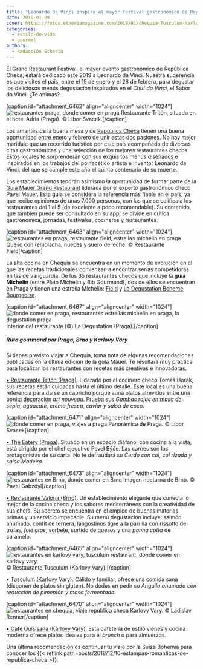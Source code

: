 ```yaml
---
title: "Leonardo da Vinci inspira el mayor festival gastronómico de Rep. Checa"
date: 2019-01-09
cover: https://fotos.etheriamagazine.com/2019/01/chequia-Tusculum-Karlovy-Vary.jpg
categories: 
  - estilo-de-vida
  - gourmet
authors: 
  - Redacción Etheria
---
```


El Grand Restaurant Festival, el mayor evento gastronómico de República Checa, estará dedicado este 2019 a Leonardo da Vinci. Nuestra sugerencia es que visites el país, entre el 15 de enero y el 28 de febrero, para degustar los deliciosos menús degustación inspirados en el _Chuť da Vinci_, el Sabor da Vinci. ¿Te animas?

\[caption id="attachment\_6462" align="aligncenter" width="1024"\]![restaurantes praga, donde comer en praga](https://fotos.etheriamagazine.com/2019/01/chequia-Hotel-Adria-restaurante.jpg "Restaurante Adria (Praga).") Restaurante Tritón, situado en el hotel Adria (Praga). © Libor Svacek.\[/caption\]

Los amantes de la buena mesa y de [República Checa](http://www.czechtourism.com) tienen una buena oportunidad entre enero y febrero de unir estas dos pasiones. No hay mejor maridaje que un recorrido turístico por este país acompañado de diversas citas gastronómicas y una selección de los mejores restaurantes checos. Estos locales te sorprenderán con sus exquisitos menús diseñados e inspirados en los trabajos del polifacético artista e inventor Leonardo da Vinci, del que se cumple este año el quinto centenario de su muerte.

Los establecimientos tendrán asimismo la oportunidad de formar parte de la [Guía Mauer Grand Restaurant](https://www.grandrestaurant.cz/en-aplikace) liderada por el experto gastronómico checo Pavel Mauer. Esta guía se considera la referencia más fiable en el país, ya que recibe opiniones de unas 7.000 personas, con las que se califica a los restaurantes del 1 al 5 (de excelente a poco recomendable). Su contenido, que también puede ser consultado en su app, se divide en crítica gastronómica, jornadas, festivales, cocineros y restaurantes.

\[caption id="attachment\_6463" align="aligncenter" width="1024"\]![restaurantes en praga, restaurante field, estrellas michelin en praga](https://fotos.etheriamagazine.com/2019/01/chequia-restaurante-Field.jpg "Queso casero con remolacha, nueces y suero de leche del Restaurante Field.") Queso con remolacha, nueces y suero de leche. © Restaurante Field\[/caption\]

La alta cocina en Chequia se encuentra en un momento de evolución en el que las recetas tradicionales comienzan a encontrar serias competidoras en las de vanguardia. De los 35 restaurantes checos que incluye la **guía Michelin** (entre Plato Michelin y Bib Gourmand), dos de ellos se encuentran en Praga y tienen una estrella Michelin: [Field](http://www.fieldrestaurant.cz/en/) y [La Degustation Boheme Bourgeoise](http://www.ladegustation.cz/en/).

\[caption id="attachment\_6467" align="aligncenter" width="1024"\]![donde comer en praga, restaurantes estrellas michelin en praga, la degustation praga](https://fotos.etheriamagazine.com/2019/01/chequia-restaurante-La-Degustation.jpg "Interior del restaurante La Degustation, de Praga.") Interior del restaurante (©) La Degustation (Praga).\[/caption\]

##### Ruta gourmand por Praga, Brno y Karlovy Vary

Si tienes previsto viajar a Chequia, toma nota de algunas recomendaciones publicadas en la última edición de la guía Mauer. Te resultará muy práctica para localizar los restaurantes con recetas más creativas e innovadoras.

[• Restaurante Tritón (Praga)](https://www.adria-hotel.cz/es/praga-centro/restaurante/). Liderado por el cocinero checo Tomáš Horák, sus recetas están cuidadas hasta el último detalle. Este local es una buena referencia para darse un capricho porque aúna platos atrevidos entre una bonita decoración _art nouveau_. Prueba sus _Gambas rojas en masa de sepia, aguacate, crema fresca, caviar y salsa de coco_.

\[caption id="attachment\_6471" align="aligncenter" width="1024"\]![donde comer en praga, viajes a praga](https://fotos.etheriamagazine.com/2019/01/chequia-restaurantes-Praga.jpg "Panorámica de Praga.") Panorámica de Praga. © Libor Svacek\[/caption\]

[• The Eatery (Praga)](http://www.theeatery.cz/en/). Situado en un espacio diáfano, con cocina a la vista, está dirigido por el chef ejecutivo Pavel Býče. Las carnes son las protagonistas de su carta. No te defraudará su _Cerdo con col, col rizada y salsa Madeira_.

\[caption id="attachment\_6473" align="aligncenter" width="1024"\]![restaurantes en Brno, donde comer en Brno](https://fotos.etheriamagazine.com/2019/01/chequia-restaurantes-Brno.jpg "Imagen nocturna de Brno.") Imagen nocturna de Brno. © Pavel Gabzdyl\[/caption\]

[• Restaurante Valoria (Brno)](http://brno.valoria.cz/). Un establecimiento elegante que conecta lo mejor de la cocina checa y los sabores mediterráneos con la creatividad de sus chefs. Su secreto se encuentra en el empleo de buenas materias primas y un servicio impecable. Su menú degustación incluye: salmón ahumado, confit de ternera, langostinos tigre a la parrilla con rissotto de trufas, _foie gras_, sorbete, surtido de quesos y una _panna cotta_ de caramelo.

\[caption id="attachment\_6465" align="aligncenter" width="1024"\]![restaurantes en karlovy vary, tusculum restaurant, donde comer en karlovy vary](https://fotos.etheriamagazine.com/2019/01/chequia-Tusculum-Karlovy-Vary.jpg "Restaurante Tusculum (Karlovy Vary).") © Restaurante Tusculum (Karlovy Vary).\[/caption\]

[• Tusculum (Karlovy Vary)](https://www.tusculumkv.cz/en/tusculum/). Cálido y familiar, ofrece una comida sana (disponen de platos sin gluten). No dudes en pedir su _Anguila ahumada con reducción de pimentón y masa fermentada_.

\[caption id="attachment\_6470" align="aligncenter" width="1024"\]![restaurantes en chequia, viaje republica checa](https://fotos.etheriamagazine.com/2019/01/chequia-restaurantes-Karlovy-Vary.jpg "Calles de Karlovy Vary, en República Checa.") Karlovy Vary. © Ladislav Renner\[/caption\]

[• Café Quisisana (Karlovy Vary)](https://www.quisisana-palace.com/en/restaurant/). Esta cafetería de estilo vienés y cocina moderna ofrece platos ideales para el _brunch_ o para almuerzos.

Una última recomendación es continuar tu viaje por la Suiza Bohemia para conocer los {{< reflink path=posts/2018/12/10-estampas-romanticas-de-republica-checa >}}.
